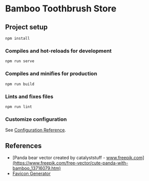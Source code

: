 # Bamboo Toothbrush Store

## Project setup
```
npm install
```

### Compiles and hot-reloads for development
```
npm run serve
```

### Compiles and minifies for production
```
npm run build
```

### Lints and fixes files
```
npm run lint
```

### Customize configuration
See [Configuration Reference](https://cli.vuejs.org/config/).

## References

- [Panda bear vector created by catalyststuff - www.freepik.com](https://www.freepik.com/free-vector/cute-panda-with-bamboo_13716079.htm)
- [Favicon Generator](https://www.favicon-generator.org/)